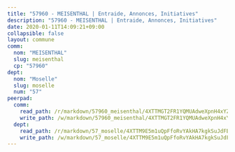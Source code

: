 ```yaml
---
title: "57960 - MEISENTHAL | Entraide, Annonces, Initiatives"
description: "57960 - MEISENTHAL | Entraide, Annonces, Initiatives"
date: 2020-01-11T14:09:21+09:00
collapsible: false
layout: commune
comm:
  nom: "MEISENTHAL"
  slug: meisenthal
  cp: "57960"
dept:
  nom: "Moselle"
  slug: moselle
  num: "57"
peerpad:
  comm:
    read_path: /r/markdown/57960_meisenthal/4XTTMGT2FR1YQMUAdweXpnH4xYZ7pjfqrHuYP7R1cPwH7Y64R
    write_path: /w/markdown/57960_meisenthal/4XTTMGT2FR1YQMUAdweXpnH4xYZ7pjfqrHuYP7R1cPwH7Y64R-K3TgU6xqTkCqkEGXdN14ABpYueW4GrKtVbZW23fk1ahN3Yf48GZNwAbrPJSMxMPAwME9kYJ78wwmDYGVuNg513GzfBX2epJraG61AeZxKsZxeCSBDde26C1feKmmHELgoNQPcUqF
  dept:
    read_path: /r/markdown/57_moselle/4XTTM9E5m1uQpFfoRvYAkHA7kgkSuJdFBSCmoLnZ6YvxmqAKj
    write_path: /w/markdown/57_moselle/4XTTM9E5m1uQpFfoRvYAkHA7kgkSuJdFBSCmoLnZ6YvxmqAKj-K3TgTxpsRhjGfb3pJqDaX4rYTLkyLoK3BLA4awBfhTSCoyNhResrhhmfsEF8aKnccedt5XoBzWeRYfKxQxNKv71ETcpGharLRE7rdgTKY3uSaW3Du2dz8v23YEY268mfYmweTFnR
---
```


